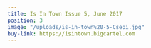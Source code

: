 ```yaml
---
title: Is In Town Issue 5, June 2017
position: 3
image: "/uploads/is-in-town%20-5-Csepi.jpg"
buy-link: https://isintown.bigcartel.com
---
```


